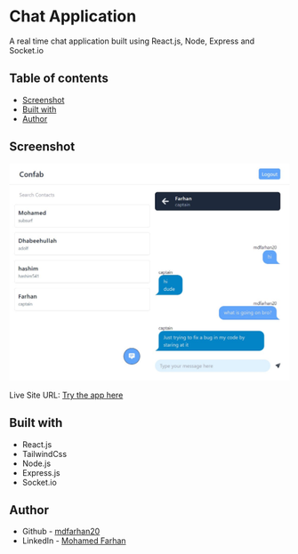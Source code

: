# Chat Application

A real time chat application built using React.js, Node, Express and Socket.io

## Table of contents

- [Screenshot](#screenshot)
- [Built with](#built-with)
- [Author](#author)

## Screenshot

![](./screenshot.jpg)

Live Site URL:  [Try the app here](https://mdfarhan20.github.io/confab-chat-app/)


## Built with

- React.js
- TailwindCss
- Node.js
- Express.js
- Socket.io 

## Author

- Github - [mdfarhan20](https://github.com/mdfarhan20)
- LinkedIn - [Mohamed Farhan](https://www.linkedin.com/in/mohamed-farhan-201103cs/)